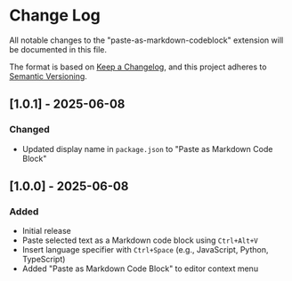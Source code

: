 # Change Log

All notable changes to the "paste-as-markdown-codeblock" extension will be documented in this file.

The format is based on [Keep a Changelog](https://keepachangelog.com/en/1.0.0/),
and this project adheres to [Semantic Versioning](https://semver.org/spec/v2.0.0.html).

## [1.0.1] - 2025-06-08

### Changed
- Updated display name in `package.json` to "Paste as Markdown Code Block"

## [1.0.0] - 2025-06-08

### Added

- Initial release
- Paste selected text as a Markdown code block using `Ctrl+Alt+V`
- Insert language specifier with `Ctrl+Space` (e.g., JavaScript, Python, TypeScript)
- Added "Paste as Markdown Code Block" to editor context menu